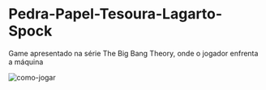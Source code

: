 # Pedra-Papel-Tesoura-Lagarto-Spock
 Game apresentado na série The Big Bang Theory, onde o jogador enfrenta a máquina

 <img src="/imgs/como-jogar.png" alt="como-jogar"/>
